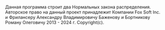 Данная программа строит два Нормальных закона распределения.
Авторское право на данный проект принадлежит Компании Fox Soft Inc. и Фрилансеру Александру Владимировичу Баженову и Бортникову Роману Олеговичу 2013 - 2024 г. Copyright(с).
